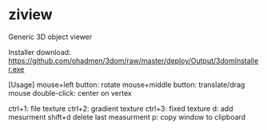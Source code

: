 # ziview
Generic 3D object viewer

Installer download: https://github.com/ohadmen/3dom/raw/master/deploy/Output/3domInstaller.exe



[Usage]
mouse+left button: rotate
mouse+middle button: translate/drag
mouse double-click: center on vertex

ctrl+1: file texture
ctrl+2: gradient texture
ctrl+3: fixed texture
d: add mesurment
shift+d delete last measurment
p: copy window to clipboard

